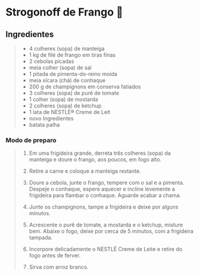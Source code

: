 # Strogonoff de Frango :chicken:

## Ingredientes

> - 4 colheres (sopa) de manteiga
> - 1 kg de filé de frango em tiras finas
> - 2 cebolas picadas
> - meia colher (sopa) de sal
> - 1 pitada de pimenta-do-reino moída
> - meia xícara (chá) de conhaque
> - 200 g de champignons em conserva fatiados
> - 3 colheres (sopa) de purê de tomate
> - 1 colher (sopa) de mostarda
> - 2 colheres (sopa) de ketchup
> - 1 lata de NESTLÉ® Creme de Leit
> - novo Ingredientes
> - batata palha

 

### Modo de preparo

> 1. Em uma frigideira grande, derreta três colheres (sopa) da manteiga e doure o frango, aos poucos, em fogo alto.
>
> 2. Retire a carne e coloque a manteiga restante.
> 3. Doure a cebola, junte o frango, tempere com o sal e a pimenta. Despeje o conhaque, espere aquecer e incline levemente a frigideira para flambar o conhaque. Aguarde acabar a chama.
> 4. Junte os champignons, tampe a frigideira e deixe por alguns minutos.
> 5. Acrescente o purê de tomate, a mostarda e o ketchup, misture bem. Abaixe o fogo, deixe por cerca de 5 minutos, com a frigideira tampada.
> 6. Incorpore delicadamente o NESTLÉ Creme de Leite e retire do fogo antes de ferver.
> 7. Sirva com arroz branco.



